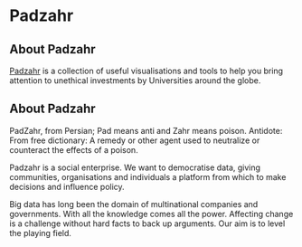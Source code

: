 # Padzahr

## About Padzahr

[Padzahr](https://github.com/padzahr/) is a collection of useful
visualisations and tools to help you bring attention to unethical investments by Universities around the globe.

## About Padzahr
PadZahr, from Persian; Pad means anti and Zahr means poison. Antidote:
From free dictionary: A remedy or other agent used to neutralize or counteract the effects of a poison.

Padzahr is a social enterprise. We want to democratise data, giving communities, organisations and individuals a platform from which to make decisions and influence policy.

Big data has long been the domain of multinational companies and governments. With all the knowledge comes all the power. Affecting change is a challenge without hard facts to back up arguments. Our aim is to level the playing field.
